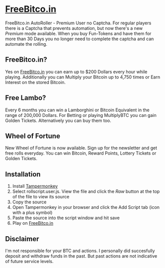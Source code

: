 # [FreeBitco.in](https://freebitco.in/?r=40785151)
FreeBitco.in AutoRoller - Premium User no Captcha.
For regular players there is a Captcha that prevents automation, but now there's a new *Premium* mode available. When you buy Fun-Tokens and have them for more than 30 Days you no longer need to complete the captcha and can automate the rolling.
## FreeBitco.in?
Yes on [FreeBitco.in](https://freebitco.in/?r=40785151) you can earn up to $200 Dollars every hour while playing.
Additionally you can Multiply your Bitcoin up to 4,750 times or Earn Interest on the stored Bitcoin.
## Free Lambo?
Every 6 months you can win a Lamborghini or Bitcoin Equivalent in the range of 200,000 Dollars. For Betting or playing MultiplyBTC you can gain Golden Tickets. Alternatively you can buy them too.
## Wheel of Fortune
New Wheel of Fortune is now available. Sign up for the newsletter and get free rolls everyday. You can win Bitcoin, Reward Points, Lottery Tickets or Golden Tickets.
## Installation
1. Install [Tampermonkey](https://tampermonkey.net/)
1. Select rollscript.user.js. View the file and click the _Raw_ button at the top of the file to view its source
1. Copy the source
1. Open Tampermonkey in your browser and click the Add Script tab (icon with a plus symbol)
1. Paste the source into the script window and hit save
1. Play on [FreeBitco.in](https://freebitco.in/?r=40785151)
## Disclaimer
I'm not responsible for your BTC and actions.
I personally did succesfully deposit and withdraw funds in the past. But past actions are not indicative of future service levels.
